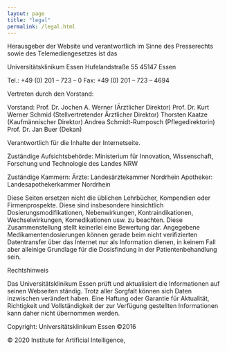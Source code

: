 ```yaml
---
layout: page
title: "legal"
permalink: /legal.html
---
```

Herausgeber der Website und verantwortlich im Sinne des Presserechts sowie des Telemediengesetzes ist das

 

Universitätsklinikum Essen
Hufelandstraße 55
45147 Essen

Tel.: +49 (0) 201 – 723 – 0
Fax: +49 (0) 201 – 723 – 4694

 

Vertreten durch den Vorstand:

 

Vorstand:
Prof. Dr. Jochen A. Werner (Ärztlicher Direktor)
Prof. Dr. Kurt Werner Schmid (Stellvertretender Ärztlicher Direktor)
Thorsten Kaatze (Kaufmännischer Direktor)
Andrea Schmidt-Rumposch (Pflegedirektorin)
Prof. Dr. Jan Buer (Dekan)

 

Verantwortlich für die Inhalte der Internetseite.

Zuständige Aufsichtsbehörde:
Ministerium für Innovation, Wissenschaft, Forschung und Technologie des Landes NRW


Zuständige Kammern:
Ärzte: Landesärztekammer Nordrhein
Apotheker: Landesapothekerkammer Nordrhein

 


Diese Seiten ersetzen nicht die üblichen Lehrbücher, Kompendien oder Firmenprospekte. Diese sind insbesondere hinsichtlich Dosierungsmodifikationen, Nebenwirkungen, Kontraindikationen, Wechselwirkungen, Komedikationen usw. zu beachten. Diese Zusammenstellung stellt keinerlei eine Bewertung dar. Angegebene Medikamentendosierungen können gerade beim nicht verifizierten Datentransfer über das Internet nur als Information dienen, in keinem Fall aber alleinige Grundlage für die Dosisfindung in der Patientenbehandlung sein.
 

Rechtshinweis

Das Universitätsklinikum Essen prüft und aktualisiert die Informationen auf seinen Webseiten ständig. Trotz aller Sorgfalt können sich Daten inzwischen verändert haben. Eine Haftung oder Garantie für Aktualität, Richtigkeit und Vollständigkeit der zur Verfügung gestellten Informationen kann daher nicht übernommen werden.

Copyright: Universitätsklinikum Essen ©2016

© 2020 Institute for Artificial Intelligence,

